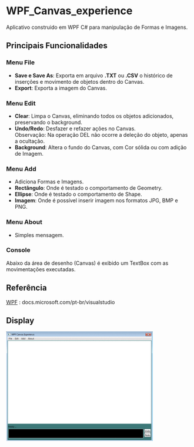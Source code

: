 # WPF_Canvas_experience

Aplicativo construido em WPF C# para manipulação de Formas e Imagens.

## Principais Funcionalidades

### Menu File
- <b>Save e Save As</b>: Exporta em arquivo <b>.TXT</b> ou <b>.CSV</b> o histórico de inserções e movimento de objetos dentro do Canvas.
- <b>Export</b>: Exporta a imagem do Canvas.</br>

### Menu Edit
- <b>Clear</b>: Limpa o Canvas, eliminando todos os objetos adicionados, preservando o background.
- <b>Undo/Redo</b>: Desfazer e refazer ações no Canvas.</br>
Observação: Na operação DEL não ocorre a deleção do objeto, apenas a ocultação.
- <b>Background</b>: Altera o fundo do Canvas, com Cor sólida ou com adição de Imagem.</br>

### Menu Add
- Adiciona Formas e Imagens.
- <b>Rectângulo</b>: Onde é testado o comportamento de Geometry.
- <b>Ellipse</b>: Onde é testado o comportamento de Shape.
- <b>Imagem</b>: Onde é possível inserir imagem nos formatos JPG, BMP e PNG.

### Menu About
- Simples mensagem.

### Console
Abaixo da área de desenho (Canvas) é exibido um TextBox com as movimentações executadas.


## Referência
[WPF](https://docs.microsoft.com/pt-br/visualstudio/designers/getting-started-with-wpf?view=vs-2019) : docs.microsoft.com/pt-br/visualstudio

## Display
![Display](https://github.com/jpenrici/WPF_Canvas_experience/blob/main/Display/Display.gif)
